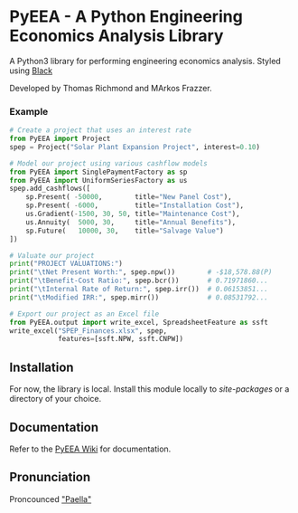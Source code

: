 # PyEEA - A Python Engineering Economics Analysis Library
<img align='right' src='./assets/logo.ico' alt=''/>

A Python3 library for performing engineering economics analysis. Styled using [Black](https://github.com/psf/black)

Developed by Thomas Richmond and MArkos Frazzer.

### Example

``` Python
# Create a project that uses an interest rate
from PyEEA import Project
spep = Project("Solar Plant Expansion Project", interest=0.10)

# Model our project using various cashflow models
from PyEEA import SinglePaymentFactory as sp
from PyEEA import UniformSeriesFactory as us
spep.add_cashflows([
    sp.Present( -50000,        title="New Panel Cost"),
    sp.Present( -6000,         title="Installation Cost"),
    us.Gradient(-1500, 30, 50, title="Maintenance Cost"),
    us.Annuity(  5000, 30,     title="Annual Benefits"),    
    sp.Future(   10000, 30,    title="Salvage Value")
])

# Valuate our project
print("PROJECT VALUATIONS:")
print("\tNet Present Worth:", spep.npw())        # -$18,578.88(P)
print("\tBenefit-Cost Ratio:", spep.bcr())       # 0.71971860...
print("\tInternal Rate of Return:", spep.irr())  # 0.06153851...
print("\tModified IRR:", spep.mirr())            # 0.08531792...

# Export our project as an Excel file
from PyEEA.output import write_excel, SpreadsheetFeature as ssft
write_excel("SPEP_Finances.xlsx", spep,
            features=[ssft.NPW, ssft.CNPW])
```

## Installation

For now, the library is local. Install this module locally to *site-packages* or a directory of your choice.

## Documentation

Refer to the [PyEEA Wiki](https://github.com/ThomasJFR/PyEEA/wiki) for documentation. 

## Pronunciation

Proncounced ["Paella"](https://howdoyousaythatword.com/word/paella-spanish/)
